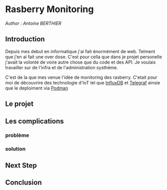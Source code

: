 # Rasberry Monitoring

_Author : Antoine BERTHIER_

## Introduction

Depuis mes debut en informatique j'ai fait énormément de web. Telment que j'en ai fait une over dose. C'est pour cella que dans je projet personelle j'avait la volonté de voire autre chose que du code et des API. Je voulais travailler sur de l'infra et de l'administration systhéme.

C'est de la que mes venue l'idée de monitoring des rasberry. C'etait pour moi de découvrire des technologie d'IoT tel que [InfluxDB](./iot/Technologies#influx-db) et [Telegraf](./iot/Technologies#telegraf) ainsie que le deploiment via [Podman](./iot/Technologies#podman)

## Le projet

## Les complications

### problème

### solution

## Next Step

## Conclusion
